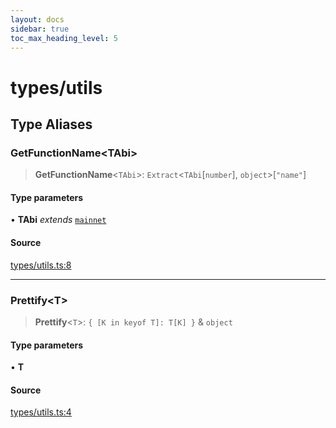 ```yaml
---
layout: docs
sidebar: true
toc_max_heading_level: 5
---
```


# types/utils

## Type Aliases

### GetFunctionName\<TAbi\>

> **GetFunctionName**\<`TAbi`\>: `Extract`\<`TAbi`\[`number`\], `object`\>\[`"name"`\]

#### Type parameters

• **TAbi** *extends* [`mainnet`](../chains.md#mainnet)

#### Source

[types/utils.ts:8](https://github.com/offchainlabs/arbitrum-orbit-sdk/blob/fa20b8d23170b5196c4c9cdb5fc2dfefa349f1c8/src/types/utils.ts#L8)

***

### Prettify\<T\>

> **Prettify**\<`T`\>: `{ [K in keyof T]: T[K] }` & `object`

#### Type parameters

• **T**

#### Source

[types/utils.ts:4](https://github.com/offchainlabs/arbitrum-orbit-sdk/blob/fa20b8d23170b5196c4c9cdb5fc2dfefa349f1c8/src/types/utils.ts#L4)
